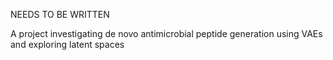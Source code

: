 NEEDS TO BE WRITTEN

A project investigating de novo antimicrobial peptide generation using VAEs and exploring latent spaces
